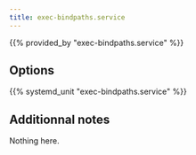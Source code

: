 ```yaml
---
title: exec-bindpaths.service
---
```


{{% provided_by "exec-bindpaths.service" %}}

## Options

{{% systemd_unit "exec-bindpaths.service" %}}

## Additionnal notes

Nothing here.